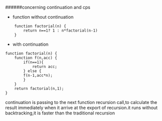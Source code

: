 ######concerning continuation and cps 
* function without continuation  
``` 
	function factorial(n) {
		return n==1? 1 : n*factorial(n-1) 
	}
```
* with continuation 
``` 
function factorial(n) {
	function f(n,acc) {
		if(n==1){
			return acc;
		} else {
		f(n-1,acc*n);
		}
	}
	return factorial(n,1);	
}
``` 
continuation is passing to the next function recursion call,to calculate the result immediately when it arrive at the export of recursion.it runs without backtracking,it is faster than the traditional recursion 

